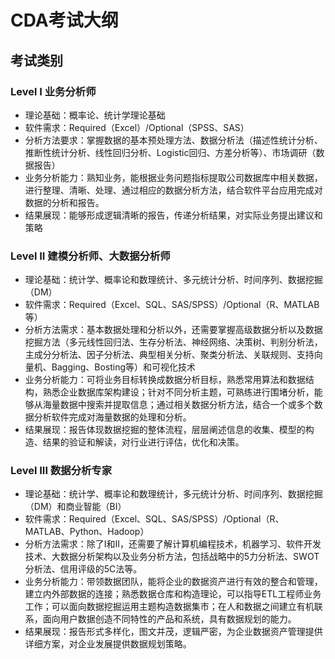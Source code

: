# CDA考试大纲

## 考试类别

### Level I 业务分析师

* 理论基础：概率论、统计学理论基础
* 软件需求：Required（Excel）/Optional（SPSS、SAS）
* 分析方法要求：掌握数据的基本预处理方法、数据分析法（描述性统计分析、推断性统计分析、线性回归分析、Logistic回归、方差分析等）、市场调研（数据报告）
* 业务分析能力：熟知业务，能根据业务问题指标提取公司数据库中相关数据，进行整理、清晰、处理、通过相应的数据分析方法，结合软件平台应用完成对数据的分析和报告。
* 结果展现：能够形成逻辑清晰的报告，传递分析结果，对实际业务提出建议和策略

### Level II 建模分析师、大数据分析师

* 理论基础：统计学、概率论和数理统计、多元统计分析、时间序列、数据挖掘（DM）
* 软件需求：Required（Excel、SQL、SAS/SPSS）/Optional（R、MATLAB等）
* 分析方法需求：基本数据处理和分析以外，还需要掌握高级数据分析以及数据挖掘方法（多元线性回归法、生存分析法、神经网络、决策树、判别分析法，主成分分析法、因子分析法、典型相关分析、聚类分析法、关联规则、支持向量机、Bagging、Bosting等）和可视化技术
* 业务分析能力：可将业务目标转换成数据分析目标，熟悉常用算法和数据结构，熟悉企业数据库架构建设；针对不同分析主题，可熟练进行围堵分析，能够从海量数据中搜索并提取信息；通过相关数据分析方法，结合一个或多个数据分析软件完成对海量数据的处理和分析。
* 结果展现：报告体现数据挖掘的整体流程，层层阐述信息的收集、模型的构造、结果的验证和解读，对行业进行评估，优化和决策。

### Level III 数据分析专家

* 理论基础：统计学、概率论和数理统计，多元统计分析、时间序列、数据挖掘（DM）和商业智能（BI）
* 软件需求：Required（Excel、SQL、SAS/SPSS）/Optional（R、MATLAB、Python、Hadoop）
* 分析方法需求：除了I和II，还需要了解计算机编程技术，机器学习、软件开发技术、大数据分析架构以及业务分析方法，包括战略中的5力分析法、SWOT分析法、信用评级的5C法等。
* 业务分析能力：带领数据团队，能将企业的数据资产进行有效的整合和管理，建立内外部数据的连接；熟悉数据仓库和构造理论，可以指导ETL工程师业务工作；可以面向数据挖掘运用主题构造数据集市；在人和数据之间建立有机联系，面向用户数据创造不同特性的产品和系统，具有数据规划的能力。
* 结果展现：报告形式多样化，图文并茂，逻辑严密，为企业数据资产管理提供详细方案，对企业发展提供数据规划策略。



